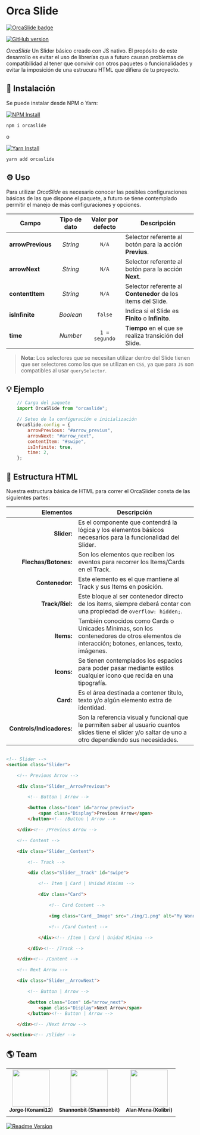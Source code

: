 # Orca Slide

[![OrcaSlide badge](https://img.shields.io/badge/OrcaSlide-Develop-yellow.svg)](https://github.com/konami12/orcaslide)

[![GitHub version](https://badge.fury.io/gh/konami12%2Forcaslide@2x.png)](https://badge.fury.io/gh/konami12%2Forcaslide)


*OrcaSlide* Un Slider básico creado con JS nativo. El propósito de este desarrollo es evitar el uso de
librerías qua a futuro causan problemas de compatibilidad al tener que convivir con otros paquetes o funcionalidades y evitar la imposición de una estrucura HTML que difiera de tu proyecto.

##  💾 Instalación

Se puede instalar desde NPM o Yarn:

[![NPM Install](https://img.shields.io/badge/Install-NPM-brightgreen.svg)](https://www.npmjs.com/)

```
npm i orcaslide
```
o

[![Yarn Install](https://img.shields.io/badge/Install-Yarn-blue.svg)](https://yarnpkg.com/en/)

```
yarn add orcaslide
```

## ⚙️ Uso

Para utilizar *OrcaSlide* es necesario conocer las posibles configuraciones básicas de las que dispone
el paquete, a futuro se tiene contemplado permitir el manejo de más configuraciones y opciones.


| Campo             | Tipo de dato | Valor por defecto | Descripción |
|-------------------|:------------:|:-----------------:|-------------|
| **arrowPrevious** | *String*     | `N/A`             | Selector referente al botón para la acción **Previus**.|
| **arrowNext**     | *String*     | `N/A`             | Selector referente al botón para la acción **Next**.|
| **contentItem**   | *String*     | `N/A`             | Selector referente al **Contenedor** de los items del Slide.|
| **isInfinite**    | *Boolean*    | `false`           | Indica si el Slide es **Finito** o **Infinito**.|
| **time**          | *Number*     | `1 = segundo`     | **Tiempo** en el que se realiza transición del Slide.|

> **Nota:** Los selectores que se necesitan utilizar dentro del Slide tienen que ser selectores como los que se utilizan en `CSS`, ya que para `JS` son compatibles al usar `querySelector`.

## 💡 Ejemplo

```javascript
    // Carga del paquete
    import OrcaSlide from "orcaslide";

    // Seteo de la configuración e inicialización
    OrcaSlide.config = {
        arrowPrevious: "#arrow_previus",
        arrowNext: "#arrow_next",
        contentItem: "#swipe",
        isInfinite: true,
        time: 2,
    };
```
## 🚧 Estructura HTML

Nuestra estructura básica de HTML para correr el OrcaSlider consta de las siguientes partes:

| Elementos | Descripción |
|----------:|-------------|
|**Slider:**| Es el componente que contendrá la lógica y los elementos básicos necesarios para la funcionalidad del Slider.|
|**Flechas/Botones:**| Son los elementos que reciben los eventos para recorrer los Items/Cards en el Track.|
|**Contenedor:**| Este elemento es el que mantiene al Track y sus Items en posición.|
|**Track/Riel:**| Este bloque al ser contenedor directo de los items, siempre deberá contar con una propiedad de ```overflow: hidden;```.|
|**Items:**| También conocidos como Cards o Unicades Mínimas, son los contenedores de otros elementos de interacción; botones, enlances, texto, imágenes.|
|**Icons:**| Se tienen contemplados los espacios para poder pasar mediante estilos cualquier icono que recida en una tipografía.|
|**Card:**| Es el área destinada a contener título, texto y/o algún elemento extra de identidad.|
|**Controls/Indicadores:**| Son la referencia visual y funcional que le permiten saber al usuario cuantos slides tiene el slider y/o saltar de uno a otro dependiendo sus necesidades.|

```html

<!-- Slider -->
<section class="Slider">

    <!-- Previous Arrow -->

    <div class="Slider__ArrowPrevious">

        <!-- Button | Arrow -->

        <button class="Icon" id="arrow_previus">
            <span class="Display">Previous Arrow</span>
        </button><!-- /Button | Arrow -->

    </div><!-- /Previous Arrow -->

    <!-- Content -->

    <div class="Slider__Content">

        <!-- Track -->

        <div class="Slider__Track" id="swipe">

            <!-- Item | Card | Unidad Mínima -->

            <div class="Card">

                <!-- Card Content -->

                <img class="Card__Image" src="./img/1.png" alt="My Wonderful Image">

                <!-- /Card Content -->

            </div><!-- /Item | Card | Unidad Mínima -->

        </div><!-- /Track -->

    </div><!-- /Content -->

    <!-- Next Arrow -->

    <div class="Slider__ArrowNext">

        <!-- Button | Arrow -->

        <button class="Icon" id="arrow_next">
            <span class="Display">Next Arrow</span>
        </button><!-- Button | Arrow -->

    </div><!-- /Next Arrow -->

</section><!-- /Slider -->

```

## 🌎 Team

<center>

| | | |
|:------------:|:------------:|:------------:|
|[<img src="https://avatars1.githubusercontent.com/u/3249830?s=460&v=4" width="100px;"/><br /><sub><b>Jorge (Konami12)</b></sub>](https://github.com/konami12)<br />             |[<img src="https://avatars3.githubusercontent.com/u/1319384?s=460&v=4" width="100px;"/><br /><sub><b>Shannonbit (Shannonbit)</b></sub>](https://github.com/shannonbit)<br />               |[<img src="https://avatars3.githubusercontent.com/u/946126?s=460&v=4" width="100px;"/><br /><sub><b>Alan Mena (Kolibri)</b></sub>](https://github.com/the-kolibri)<br />             |
| | | | |

</center>


[![Readme Version](https://img.shields.io/badge/Readme-v0.0.1-red.svg)](https://github.com/the-kolibri)
